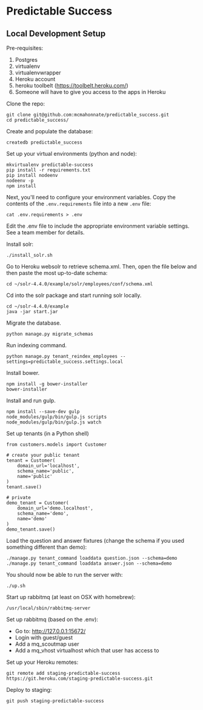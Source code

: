 Predictable Success
=========

Local Development Setup
---------------------
Pre-requisites:
  1. Postgres
  1. virtualenv
  1. virtualenvwrapper
  1. Heroku account
  1. heroku toolbelt (https://toolbelt.heroku.com/)
  1. Someone will have to give you access to the apps in Heroku

Clone the repo:
```
git clone git@github.com:mcmahonnate/predictable_success.git
cd predictable_success/
```

Create and populate the database:
```
createdb predictable_success
```

Set up your virtual environments (python and node):
```
mkvirtualenv predictable-success
pip install -r requirements.txt
pip install nodeenv
nodeenv -p
npm install
```

Next, you'll need to configure your environment variables. Copy the contents of the `.env.requirements` file into a new `.env` file:
```
cat .env.requirements > .env
```

Edit the .env file to include the appropriate environment variable settings. See a team member for details.

Install solr:
```
./install_solr.sh

```
Go to Heroku websolr to retrieve schema.xml. Then, open the file below and then paste the most up-to-date schema:
```
cd ~/solr-4.4.0/example/solr/employees/conf/schema.xml

```
Cd into the solr package and start running solr locally. 
```
cd ~/solr-4.4.0/example
java -jar start.jar
```

Migrate the database.
```
python manage.py migrate_schemas
```

Run indexing command. 
```
python manage.py tenant_reindex_employees --settings=predictable_success.settings.local
```

Install bower. 
```
npm install -g bower-installer
bower-installer 
```

Install and run gulp. 
```
npm install --save-dev gulp
node_modules/gulp/bin/gulp.js scripts
node_modules/gulp/bin/gulp.js watch

```

Set up tenants (in a Python shell)
```
from customers.models import Customer

# create your public tenant
tenant = Customer(
    domain_url='localhost',
    schema_name='public',
    name='public'
)
tenant.save()

# private
demo_tenant = Customer(
    domain_url='demo.localhost',
    schema_name='demo',
    name='demo'
)
demo_tenant.save()
```

Load the question and answer fixtures (change the schema if you used something different than demo):
```
./manage.py tenant_command loaddata question.json --schema=demo
./manage.py tenant_command loaddata answer.json --schema=demo
```

You should now be able to run the server with:
```
./up.sh
```

Start up rabbitmq (at least on OSX with homebrew):
```
/usr/local/sbin/rabbitmq-server
```

Set up rabbitmq (based on the .env):
- Go to: http://127.0.0.1:15672/
- Login with guest/guest
- Add a mq_scoutmap user
- Add a mq_vhost virtualhost which that user has access to

Set up your Heroku remotes:
```
git remote add staging-predictable-success https://git.heroku.com/staging-predictable-success.git
```

Deploy to staging:
```
git push staging-predictable-success
```
